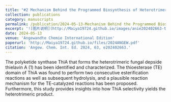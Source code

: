 ```yaml
---
title: "#2 Mechanism Behind the Programmed Biosynthesis of Heterotrimeric Fungal Depside Thielavin A"
collection: publications
category: manuscripts
permalink: /publication/2024-05-13-Mechanism Behind the Programmed Biosynthesis of Heterotrimeric Fungal Depside Thielavin A-number-2
excerpt: '![图片说明](http://Maiya19724.github.io/images/anie202402663-toc-0001-m.jpg)'
date: 2024-05-13
venue: 'Angewandte Chemie International Edition'
paperurl: 'http://Maiya19724.github.io/files/2024ANGEW.pdf'
citation: 'Angew. Chem. Int. Ed. 2024, 63, e202402663.'
---
```


The polyketide synthase ThiA that forms the heterotrimeric fungal depside thielavin A (1) has been identified and characterized. The thioesterase (TE) domain of ThiA was found to perform two consecutive esterification reactions as well as subsequent hydrolysis, and a plausible reaction mechanism for the TE-catalyzed reactions has been proposed. Furthermore, this study provides insights into how ThiA selectivity yields the heterotrimeric product.